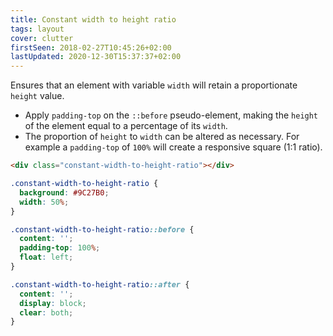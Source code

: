 ```yaml
---
title: Constant width to height ratio
tags: layout
cover: clutter
firstSeen: 2018-02-27T10:45:26+02:00
lastUpdated: 2020-12-30T15:37:37+02:00
---
```


Ensures that an element with variable `width` will retain a proportionate `height` value.

- Apply `padding-top` on the `::before` pseudo-element, making the `height` of the element equal to a percentage of its `width`.
- The proportion of `height` to `width` can be altered as necessary. For example a `padding-top` of `100%` will create a responsive square (1:1 ratio).

```html
<div class="constant-width-to-height-ratio"></div>
```

```css
.constant-width-to-height-ratio {
  background: #9C27B0;
  width: 50%;
}

.constant-width-to-height-ratio::before {
  content: '';
  padding-top: 100%;
  float: left;
}

.constant-width-to-height-ratio::after {
  content: '';
  display: block;
  clear: both;
}
```
